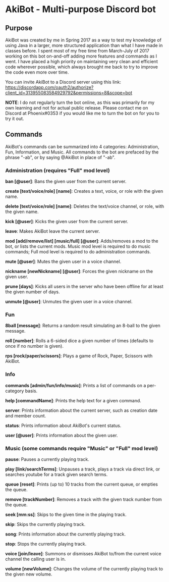 # AkiBot - Multi-purpose Discord bot
## Purpose
AkiBot was created by me in Spring 2017 as a way to test my knowledge of using Java in a larger, more structured application 
than what I have made in classes before. I spent most of my free time from March-July of 2017 working on this bot on-and-off adding 
more features and commands as I went. I have placed a high priority on maintaining very clean and efficient code wherever possible, 
which always brought me back to try to improve the code even more over time.

You can invite AkiBot to a Discord server using this link: https://discordapp.com/oauth2/authorize?client_id=313955083584929792&permissions=8&scope=bot

**NOTE**: I do not regularly turn the bot online, as this was primarily for my own learning and not for actual public release. 
Please contact me on Discord at Phoenix#0353 if you would like me to turn the bot on for you to try it out.

## Commands
AkiBot's commands can be summarized into 4 categories: Administration, Fun, Information, and Music. All commands to the bot are prefaced 
by the phrase "-ab", or by saying @AkiBot in place of "-ab".

### Administration (requires "Full" mod level)
**ban [@user]**: Bans the given user from the current server.

**create [text/voice/role] [name]**: Creates a text, voice, or role with the given name.
  
**delete [text/voice/role] [name]**: Deletes the text/voice channel, or role, with the given name.

**kick [@user]**: Kicks the given user from the current server.

**leave**: Makes AkiBot leave the current server.

**mod [add/remove/list] [music/full] [@user]**: Adds/removes a mod to the bot, or lists the current mods. Music mod level is required to 
do music commands; Full mod level is required to do administration commands.

**mute [@user]**: Mutes the given user in a voice channel.

**nickname [newNickname] [@user]**: Forces the given nickname on the given user.
  
**prune [days]**: Kicks all users in the server who have been offline for at least the given number of days.
  
**unmute [@user]**: Unmutes the given user in a voice channel.

### Fun
**8ball [message]**: Returns a random result simulating an 8-ball to the given message.
  
**roll [number]**: Rolls a 6-sided dice a given number of times (defaults to once if no number is given).
  
**rps [rock/paper/scissors]**: Plays a game of Rock, Paper, Scissors with AkiBot.

### Info
**commands [admin/fun/info/music]**: Prints a list of commands on a per-category basis.

**help [commandName]**: Prints the help text for a given command.
  
**server**: Prints information about the current server, such as creation date and member count.

**status**: Prints information about AkiBot's current status.

**user [@user]**: Prints information about the given user.

### Music (some commands require "Music" or "Full" mod level)
**pause**: Pauses a currently playing track.

**play [link/searchTerms]**: Unpauses a track, plays a track via direct link, or searches youtube for a track given search terms.

**queue [reset]**: Prints (up to) 10 tracks from the current queue, or empties the queue.
  
**remove [trackNumber]**: Removes a track with the given track number from the queue.
  
**seek [mm:ss]**: Skips to the given time in the playing track. 

**skip**: Skips the currently playing track.

**song**: Prints information about the currently playing track.

**stop**: Stops the currently playing track.

**voice [join/leave]**: Summons or dismisses AkiBot to/from the current voice channel the calling user is in.

**volume [newVolume]**: Changes the volume of the currently playing track to the given new volume.

